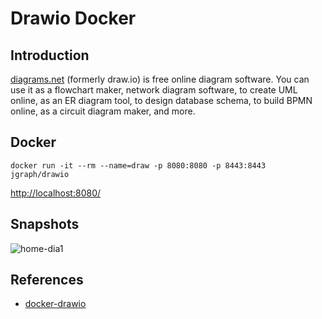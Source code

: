 # Drawio Docker

## Introduction
[diagrams.net](https://github.com/jgraph/drawio) (formerly draw.io) is free online diagram software. You can use it as a flowchart maker, network diagram software, to create UML online, as an ER diagram tool, to design database schema, to build BPMN online, as a circuit diagram maker, and more.

## Docker
```
docker run -it --rm --name=draw -p 8080:8080 -p 8443:8443 jgraph/drawio
```
[http://localhost:8080/](http://localhost:8080/)

## Snapshots
![home-dia1](https://www.diagrams.net/assets/svg/home-dia1.svg)

## References
- [docker-drawio](https://github.com/jgraph/docker-drawio)